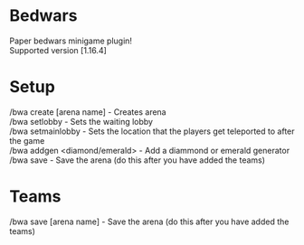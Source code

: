 # Bedwars 
Paper bedwars minigame plugin!  
Supported version [1.16.4]


# Setup
/bwa create [arena name] - Creates arena  
/bwa setlobby <arena name> - Sets the waiting lobby  
/bwa setmainlobby <arena name> - Sets the location that the players get teleported to after the game  
/bwa addgen <arena name> <diamond/emerald> - Add a diammond or emerald generator  
/bwa save <arena name> - Save the arena (do this after you have added the teams)
# Teams
/bwa save [arena name] - Save the arena (do this after you have added the teams)
